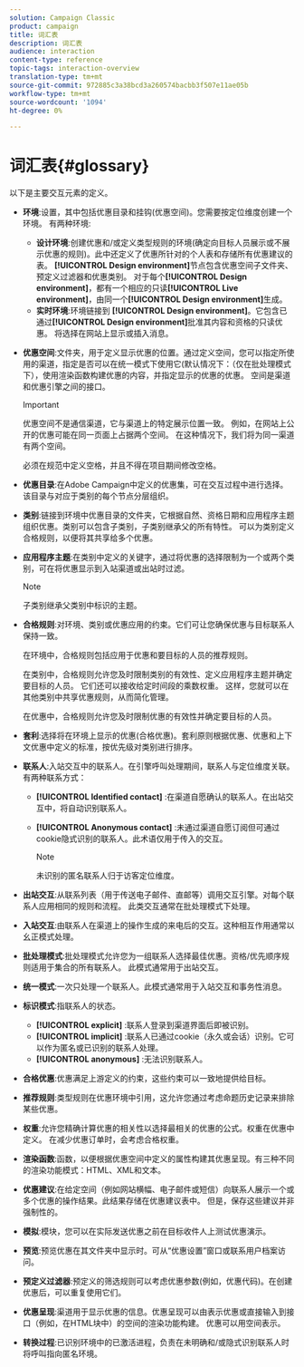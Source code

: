 ```yaml
---
solution: Campaign Classic
product: campaign
title: 词汇表
description: 词汇表
audience: interaction
content-type: reference
topic-tags: interaction-overview
translation-type: tm+mt
source-git-commit: 972885c3a38bcd3a260574bacbb3f507e11ae05b
workflow-type: tm+mt
source-wordcount: '1094'
ht-degree: 0%

---
```



# 词汇表{#glossary}

以下是主要交互元素的定义。

* **环境**:设置，其中包括优惠目录和挂钩(优惠空间)。您需要按定位维度创建一个环境。 有两种环境:

   * **设计环境**:创建优惠和/或定义类型规则的环境(确定向目标人员展示或不展示优惠的规则)。此中还定义了优惠所针对的个人表和存储所有优惠建议的表。 **[!UICONTROL Design environment]**&#x200B;节点包含优惠空间子文件夹、预定义过滤器和优惠类别。 对于每个&#x200B;**[!UICONTROL Design environment]**，都有一个相应的只读&#x200B;**[!UICONTROL Live environment]**，由同一个&#x200B;**[!UICONTROL Design environment]**&#x200B;生成。
   * **实时环境**:环境链接到 **[!UICONTROL Design environment]**。它包含已通过&#x200B;**[!UICONTROL Design environment]**&#x200B;批准其内容和资格的只读优惠。 将选择在网站上显示或插入消息。

* **优惠空间**:文件夹，用于定义显示优惠的位置。通过定义空间，您可以指定所使用的渠道，指定是否可以在统一模式下使用它(默认情况下：（仅在批处理模式下），使用渲染函数构建优惠的内容，并指定显示的优惠的优惠。 空间是渠道和优惠引擎之间的接口。

   >[!IMPORTANT]
   >
   >优惠空间不是通信渠道，它与渠道上的特定展示位置一致。 例如，在网站上公开的优惠可能在同一页面上占据两个空间。 在这种情况下，我们将为同一渠道有两个空间。
   >
   >必须在规范中定义空格，并且不得在项目期间修改空格。

* **优惠目录**:在Adobe Campaign中定义的优惠集，可在交互过程中进行选择。该目录与对应于类别的每个节点分层组织。
* **类别**:链接到环境中优惠目录的文件夹，它根据自然、资格日期和应用程序主题组织优惠。类别可以包含子类别，子类别继承父的所有特性。 可以为类别定义合格规则，以便将其共享给多个优惠。
* **应用程序主题**:在类别中定义的关键字，通过将优惠的选择限制为一个或两个类别，可在将优惠显示到入站渠道或出站时过滤。

   >[!NOTE]
   >
   >子类别继承父类别中标识的主题。

* **合格规则**:对环境、类别或优惠应用的约束。它们可让您确保优惠与目标联系人保持一致。

   在环境中，合格规则包括应用于优惠和要目标的人员的推荐规则。

   在类别中，合格规则允许您及时限制类别的有效性、定义应用程序主题并确定要目标的人员。 它们还可以接收给定时间段的乘数权重。 这样，您就可以在其他类别中共享优惠规则，从而简化管理。

   在优惠中，合格规则允许您及时限制优惠的有效性并确定要目标的人员。

* **套利**:选择将在环境上显示的优惠(合格优惠)。套利原则根据优惠、优惠和上下文优惠中定义的标准，按优先级对类别进行排序。
* **联系人**:入站交互中的联系人。在引擎呼叫处理期间，联系人与定位维度关联。 有两种联系方式：

   * **[!UICONTROL Identified contact]** :在渠道自愿确认的联系人。在出站交互中，将自动识别联系人。
   * **[!UICONTROL Anonymous contact]** :未通过渠道自愿订阅但可通过cookie隐式识别的联系人。此术语仅用于传入的交互。

      >[!NOTE]
      >
      >未识别的匿名联系人归于访客定位维度。

* **出站交互**:从联系列表（用于传送电子邮件、直邮等）调用交互引擎。对每个联系人应用相同的规则和流程。 此类交互通常在批处理模式下处理。
* **入站交互**:由联系人在渠道上的操作生成的来电后的交互。这种相互作用通常以幺正模式处理。
* **批处理模式**:批处理模式允许您为一组联系人选择最佳优惠。资格/优先顺序规则适用于集合的所有联系人。 此模式通常用于出站交互。
* **统一模式**:一次只处理一个联系人。此模式通常用于入站交互和事务性消息。
* **标识模式**:指联系人的状态。

   * **[!UICONTROL explicit]** :联系人登录到渠道界面后即被识别。
   * **[!UICONTROL implicit]** :联系人已通过cookie（永久或会话）识别。它可以作为匿名或已识别的联系人处理。
   * **[!UICONTROL anonymous]** :无法识别联系人。

* **合格优惠**:优惠满足上游定义的约束，这些约束可以一致地提供给目标。
* **推荐规则**:类型规则在优惠环境中引用，这允许您通过考虑命题历史记录来排除某些优惠。
* **权重**:允许您精确计算优惠的相关性以选择最相关的优惠的公式。权重在优惠中定义。 在减少优惠订单时，会考虑合格权重。
* **渲染函数**:函数，以便根据优惠空间中定义的属性构建其优惠呈现。有三种不同的渲染功能模式：HTML、XML和文本。
* **优惠建议**:在给定空间（例如网站横幅、电子邮件或短信）向联系人展示一个或多个优惠的操作结果。此结果存储在优惠建议表中。 但是，保存这些建议并非强制性的。
* **模拟**:模块，您可以在实际发送优惠之前在目标收件人上测试优惠演示。
* **预览**:预览优惠在其文件夹中显示时。可从“优惠设置”窗口或联系用户档案访问。
* **预定义过滤器**:预定义的筛选规则可以考虑优惠参数(例如，优惠代码)。在创建优惠后，可以重复使用它们。
* **优惠呈现**:渠道用于显示优惠的信息。优惠呈现可以由表示优惠或直接输入到接口（例如，在HTML块中）的空间的渲染功能构建。 优惠可以用空间表示。
* **转换过程**:已识别环境中的已激活进程，负责在未明确和/或隐式识别联系人时将呼叫指向匿名环境。

